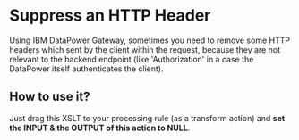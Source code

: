 # Suppress an HTTP Header

Using IBM DataPower Gateway, sometimes you need to remove some HTTP headers which sent by the client within the request, because they are not relevant to the backend endpoint (like 'Authorization' in a case the DataPower itself authenticates the client).



## How to use it?

Just drag this XSLT to your processing rule (as a transform action) and **set the INPUT  & the OUTPUT of this action to NULL**.

